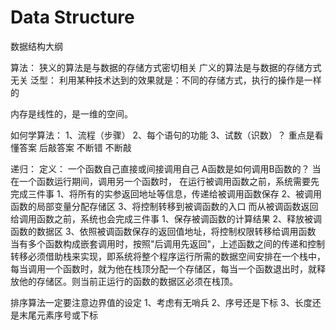 # Data Structure
数据结构大纲

算法：
    狭义的算法是与数据的存储方式密切相关
    广义的算法是与数据的存储方式无关
        泛型：
            利用某种技术达到的效果就是：不同的存储方式，执行的操作是一样的

内存是线性的，是一维的空间。

如何学算法：
    1、流程（步骤）
    2、每个语句的功能
    3、试数（识数）？
    重点是看懂答案
    后敲答案 不断错 不断敲

递归：
    定义：
        一个函数自己直接或间接调用自己
            A函数是如何调用B函数的？
                当在一个函数运行期间，调用另一个函数时，
                    在运行被调用函数之前，系统需要先完成三件事
                        1、将所有的实参返回地址等信息，传递给被调用函数保存
                        2、被调用函数的局部变量分配存储区
                        3、将控制转移到被调函数的入口
                    而从被调函数返回给调用函数之前，系统也会完成三件事
                        1、保存被调函数的计算结果
                        2、释放被调函数的数据区
                        3、依照被调函数保存的返回值地址，将控制权限转移给调用函数
                    当有多个函数构成嵌套调用时，按照"后调用先返回"，上述函数之间的传递和控制转移必须借助栈来实现，即系统将整个程序运行所需的数据空间安排在一个栈中，
                    每当调用一个函数时，就为他在栈顶分配一个存储区，每当一个函数退出时，就释放他的存储区。则当前正运行的函数的数据区必须在栈顶。


排序算法一定要注意边界值的设定
    1、考虑有无哨兵
    2、序号还是下标
    3、长度还是末尾元素序号或下标